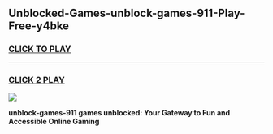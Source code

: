 
## Unblocked-Games-unblock-games-911-Play-Free-y4bke
<h3>
<a href="https://premium76.site?title=unblock-games-911&ref=20M">CLICK TO PLAY</a></h3>
<hr>

<h3>
<a href="https://premium76.site?title=unblock-games-911&ref=20M">CLICK 2 PLAY</a>
  
</h3>

<a href="https://premium76.site?title=unblock-games-911&ref=19M"><img src="https://clearcache.store/games.png"></a>


**unblock-games-911 games unblocked: Your Gateway to Fun and Accessible Online Gaming**
